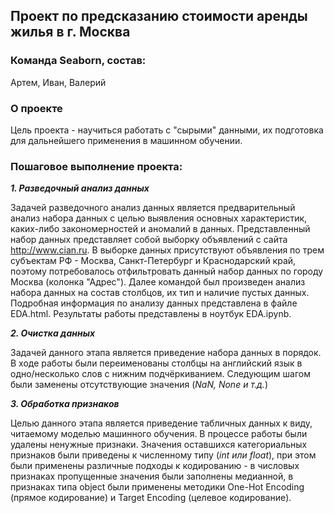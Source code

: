 ## Проект по предсказанию стоимости аренды жилья в г. Москва
### Команда Seaborn, состав: 
Артем, Иван, Валерий

### О проекте
Цель проекта - научиться работать с "сырыми" данными, их подготовка для дальнейшего применения в машинном обучении.

### Пошаговое выполнение проекта:

***1. Разведочный анализ данных***

Задачей разведочного анализ данных является предварительный анализ набора данных с целью выявления основных характеристик, каких-либо закономерностей и аномалий в данных.
Представленный набор данных представляет собой выборку объявлений с сайта http://www.cian.ru. 
В выборке данных присутствуют объявления по трем субъектам РФ - Москва, Санкт-Петербург и Краснодарский край, поэтому потребовалось отфильтровать данный набор данных по городу Москва (колонка "Адрес").
Далее командой был произведен анализ набора данных на состав столбцов, их тип и наличие пустых данных. Подробная информация по анализу данных представлена в файле EDA.html. Результаты работы представлены в ноутбук EDA.ipynb.  

***2. Очистка данных***

Задачей данного этапа является приведение набора данных в порядок. В ходе работы были переименованы столбцы на английский язык в одно/несколько слов с нижним подчёркиванием. Следующим шагом были заменены отсутствующие значения (*NaN, None и т.д.*)

***3. Обработка признаков***

Целью данного этапа является приведение табличных данных к виду, читаемому моделью машинного обучения. В процессе работы были удалены ненужные признаки. Значения оставшихся категориальных признаков были приведены к численному типу (*int или float*), при этом были применены различные подходы к кодированию - в числовых признаках пропущенные значения были заполнены медианной, в признаках типа object были применены методики One-Hot Encoding (прямое кодирование) и Target Encoding (целевое кодирование).
